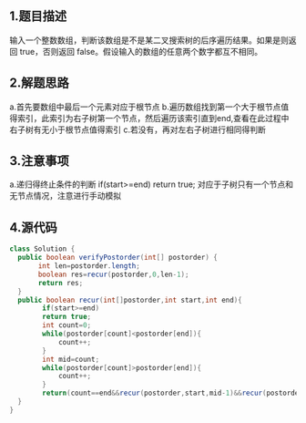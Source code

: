 ## 1.题目描述
输入一个整数数组，判断该数组是不是某二叉搜索树的后序遍历结果。如果是则返回 true，否则返回 false。假设输入的数组的任意两个数字都互不相同。

## 2.解题思路
 a.首先要数组中最后一个元素对应于根节点
 b.遍历数组找到第一个大于根节点值得索引，此索引为右子树第一个节点，然后遍历该索引直到end,查看在此过程中右子树有无小于根节点值得索引
 c.若没有，再对左右子树进行相同得判断
 
 ## 3.注意事项
 a.递归得终止条件的判断
 if(start>=end)
          return true;
  对应于子树只有一个节点和无节点情况，注意进行手动模拟
  
  ## 4.源代码
  ```java
  class Solution {
    public boolean verifyPostorder(int[] postorder) {
         int len=postorder.length;
         boolean res=recur(postorder,0,len-1);
         return res;
    }
    public boolean recur(int[]postorder,int start,int end){
          if(start>=end)
          return true;
          int count=0;
          while(postorder[count]<postorder[end]){
              count++;
          }
          int mid=count;
          while(postorder[count]>postorder[end]){
              count++;
          }
          return(count==end&&recur(postorder,start,mid-1)&&recur(postorder,mid,end-1));
    }
}
```
 

